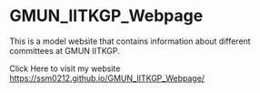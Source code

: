 # GMUN_IITKGP_Webpage
This is a model website that contains information about different committees at GMUN IITKGP.

Click Here to visit my website https://ssm0212.github.io/GMUN_IITKGP_Webpage/

